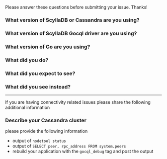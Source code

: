 Please answer these questions before submitting your issue. Thanks!

### What version of ScyllaDB or Cassandra are you using?


### What version of ScyllaDB Gocql driver are you using?


### What version of Go are you using?


### What did you do?


### What did you expect to see?


### What did you see instead?

---

If you are having connectivity related issues please share the following additional information

### Describe your Cassandra cluster
please provide the following information

- output of `nodetool status`
- output of `SELECT peer, rpc_address FROM system.peers`
- rebuild your application with the `gocql_debug` tag and post the output
